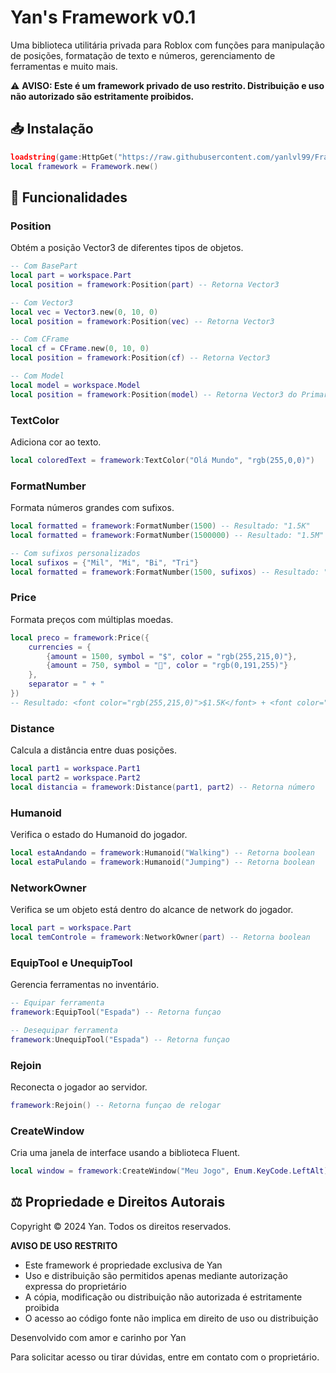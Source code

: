 # Yan's Framework v0.1

Uma biblioteca utilitária privada para Roblox com funções para manipulação de posições, formatação de texto e números, gerenciamento de ferramentas e muito mais.

⚠️ **AVISO: Este é um framework privado de uso restrito. Distribuição e uso não autorizado são estritamente proibidos.**

## 📥 Instalação

```lua
loadstring(game:HttpGet("https://raw.githubusercontent.com/yanlvl99/Frameworks/refs/heads/main/base.lua"))()
local framework = Framework.new()
```

## 🚀 Funcionalidades

### Position
Obtém a posição Vector3 de diferentes tipos de objetos.

```lua
-- Com BasePart
local part = workspace.Part
local position = framework:Position(part) -- Retorna Vector3

-- Com Vector3
local vec = Vector3.new(0, 10, 0)
local position = framework:Position(vec) -- Retorna Vector3

-- Com CFrame
local cf = CFrame.new(0, 10, 0)
local position = framework:Position(cf) -- Retorna Vector3

-- Com Model
local model = workspace.Model
local position = framework:Position(model) -- Retorna Vector3 do PrimaryPart
```

### TextColor
Adiciona cor ao texto.

```lua
local coloredText = framework:TextColor("Olá Mundo", "rgb(255,0,0)")
```

### FormatNumber
Formata números grandes com sufixos.

```lua
local formatted = framework:FormatNumber(1500) -- Resultado: "1.5K"
local formatted = framework:FormatNumber(1500000) -- Resultado: "1.5M"

-- Com sufixos personalizados
local sufixos = {"Mil", "Mi", "Bi", "Tri"}
local formatted = framework:FormatNumber(1500, sufixos) -- Resultado: "1.5Mil"
```

### Price
Formata preços com múltiplas moedas.

```lua
local preco = framework:Price({
    currencies = {
        {amount = 1500, symbol = "$", color = "rgb(255,215,0)"},
        {amount = 750, symbol = "💎", color = "rgb(0,191,255)"}
    },
    separator = " + "
})
-- Resultado: <font color="rgb(255,215,0)">$1.5K</font> + <font color="rgb(0,191,255)">💎750</font>
```

### Distance
Calcula a distância entre duas posições.

```lua
local part1 = workspace.Part1
local part2 = workspace.Part2
local distancia = framework:Distance(part1, part2) -- Retorna número
```

### Humanoid
Verifica o estado do Humanoid do jogador.

```lua
local estaAndando = framework:Humanoid("Walking") -- Retorna boolean
local estaPulando = framework:Humanoid("Jumping") -- Retorna boolean
```

### NetworkOwner
Verifica se um objeto está dentro do alcance de network do jogador.

```lua
local part = workspace.Part
local temControle = framework:NetworkOwner(part) -- Retorna boolean
```

### EquipTool e UnequipTool
Gerencia ferramentas no inventário.

```lua
-- Equipar ferramenta
framework:EquipTool("Espada") -- Retorna funçao 

-- Desequipar ferramenta
framework:UnequipTool("Espada") -- Retorna funçao
```

### Rejoin
Reconecta o jogador ao servidor.

```lua
framework:Rejoin() -- Retorna funçao de relogar
```

### CreateWindow
Cria uma janela de interface usando a biblioteca Fluent.

```lua
local window = framework:CreateWindow("Meu Jogo", Enum.KeyCode.LeftAlt)
```

## ⚖️ Propriedade e Direitos Autorais

Copyright © 2024 Yan. Todos os direitos reservados.

**AVISO DE USO RESTRITO**
- Este framework é propriedade exclusiva de Yan
- Uso e distribuição são permitidos apenas mediante autorização expressa do proprietário
- A cópia, modificação ou distribuição não autorizada é estritamente proibida
- O acesso ao código fonte não implica em direito de uso ou distribuição

Desenvolvido com amor e carinho por Yan

Para solicitar acesso ou tirar dúvidas, entre em contato com o proprietário.
